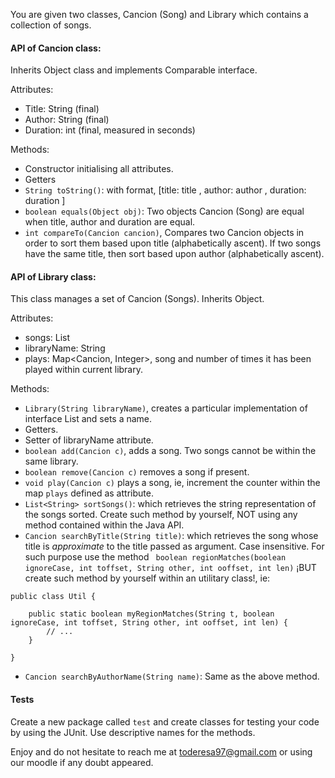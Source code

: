 You are given two classes, Cancion (Song) and Library which contains a collection of songs.

#### API of Cancion class:

Inherits Object class and implements Comparable<Cancion> interface.

Attributes:
- Title: String (final)
- Author: String (final)
- Duration: int (final, measured in seconds)

Methods:
- Constructor initialising all attributes.
- Getters
- ``String toString()``: with format, [title: title , author: author , duration: duration ]
- ``boolean equals(Object obj)``: Two objects Cancion (Song) are equal when title, author and duration are equal.
- ``int compareTo(Cancion cancion)``, Compares two Cancion objects in order to sort them based upon title (alphabetically ascent). If two songs have the same title, then sort based upon author (alphabetically ascent).


#### API of Library class:

This class manages a set of Cancion (Songs). Inherits Object.

Attributes:
- songs: List<Cancion>
- libraryName: String
- plays: Map<Cancion, Integer>, song and number of times it has been played within current library.

Methods:
- ``Library(String libraryName)``, creates a particular implementation of interface List and sets a name.
- Getters.
- Setter of libraryName attribute.
- ``boolean add(Cancion c)``,  adds a song. Two songs cannot be within the same library.
- ``boolean remove(Cancion c)`` removes a song if present.
- ``void play(Cancion c)``  plays a song, ie, increment the counter within the map ``plays`` defined as attribute.
- ``List<String> sortSongs()``: which retrieves the string representation of the songs sorted. Create such method by yourself, NOT using any method contained within the Java API.
- ``Cancion searchByTitle(String title)``: which retrieves the song whose title is *approximate* to the title passed as argument. Case insensitive. For such purpose use the method `` boolean regionMatches(boolean ignoreCase, int toffset, String other, int ooffset, int len)`` ¡BUT create such method by yourself within an utilitary class!, ie:

```
public class Util {
	
	public static boolean myRegionMatches(String t, boolean ignoreCase, int toffset, String other, int ooffset, int len) {
		// ...
	}

}
```

- ``Cancion searchByAuthorName(String name)``: Same as the above method.

#### Tests

Create a new package called ``test`` and create classes for testing your code by using the JUnit. Use descriptive names for the methods.


Enjoy and do not hesitate to reach me at toderesa97@gmail.com or using our moodle if any doubt appeared.
